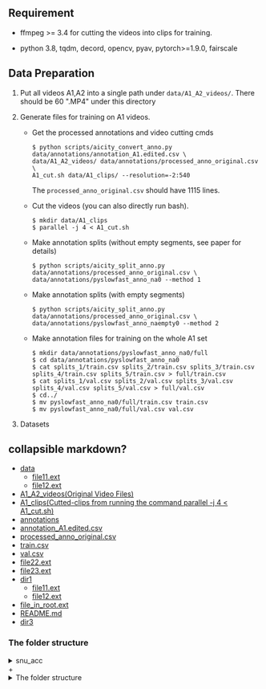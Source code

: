## Requirement
  + ffmpeg >= 3.4 for cutting the videos into clips for training.
 
  + python 3.8, tqdm, decord, opencv, pyav, pytorch>=1.9.0, fairscale

## Data Preparation
  1. Put all videos A1,A2 into a single path under `data/A1_A2_videos/`. There should be 60 ".MP4" under this directory
  
  2. Generate files for training on A1 videos.

     + Get the processed annotations and video cutting cmds

       ```
       $ python scripts/aicity_convert_anno.py data/annotations/annotation_A1.edited.csv \
       data/A1_A2_videos/ data/annotations/processed_anno_original.csv \
       A1_cut.sh data/A1_clips/ --resolution=-2:540
       ```
       The `processed_anno_original.csv` should have 1115 lines.

     + Cut the videos (you can also directly run bash).

       ```
       $ mkdir data/A1_clips
       $ parallel -j 4 < A1_cut.sh
       ```

     + Make annotation splits (without empty segments, see paper for details)

       ```
       $ python scripts/aicity_split_anno.py data/annotations/processed_anno_original.csv \
       data/annotations/pyslowfast_anno_na0 --method 1
       ```

     + Make annotation splits (with empty segments)

       ```
       $ python scripts/aicity_split_anno.py data/annotations/processed_anno_original.csv \
       data/annotations/pyslowfast_anno_naempty0 --method 2
       ```

     + Make annotation files for training on the whole A1 set

       ```
       $ mkdir data/annotations/pyslowfast_anno_na0/full
       $ cd data/annotations/pyslowfast_anno_na0
       $ cat splits_1/train.csv splits_2/train.csv splits_3/train.csv splits_4/train.csv splits_5/train.csv > full/train.csv
       $ cat splits_1/val.csv splits_2/val.csv splits_3/val.csv splits_4/val.csv splits_5/val.csv > full/val.csv
       $ cd../
       $ mv pyslowfast_anno_na0/full/train.csv train.csv
       $ mv pyslowfast_anno_na0/full/val.csv val.csv
       ```
  3. Datasets 
## collapsible markdown?
 * [data](./data)
   * [file11.ext](./dir1/file11.ext)
   * [file12.ext](./dir1/file12.ext)
 * [A1_A2_videos(Original Video Files)](./data/A1_A2_videos)
  * [A1_clips(Cutted-clips from running the command parallel -j 4 < A1_cut.sh)](./data/A1_clips)
  * [annotations](./data/annotations)
   * [annotation_A1.edited.csv](./data/annotations/annotation_A1.edited.csv) 
   * [processed_anno_original.csv](./data/annotations/processed_anno_original.csv) 
   * [train.csv](./data/annotations/train.csv) 
   * [val.csv](./data/annotations/v.csv) 
   * [file22.ext](./dir2/file22.ext)
   * [file23.ext](./dir2/file23.ext)
 * [dir1](./dir1)
   * [file11.ext](./dir1/file11.ext)
   * [file12.ext](./dir1/file12.ext)
 * [file_in_root.ext](./file_in_root.ext)
 * [README.md](./README.md)
 * [dir3](./dir3)

### The folder structure
<details><summary>snu_acc</summary>
  + data
  
</details>
  + <details><summary>The folder structure</summary>
    <p>
      #### Datasets
      ```
      /xxxx
        ├──snu_acc
          ├── data
          │   ├── A1_A2_videos (Original Video Files)
          │   ├── A1_clips ( Cutted-clips from running the command parallel -j 4 < A1_cut.sh )
          │   ├── annotations
          │   │   ├── annotation_A1.edited.csv
          │   │   ├── processed_anno_original.csv
          │   │   ├── train.csv
          │   │   ├── val.csv
          │   │   ├── train
          │   │   │   ├── camView1
          │   │   │   │   ├── 0.csv
          │   │   │   │   ├── 1.csv
          │   │   │   │   ├── 2.csv
          │   │   │   │   ├── ...
          │   │   │   │   ├── 15.csv
          │   │   │   │   ├── 16.csv
          │   │   │   │   ├── 17.csv
          │   │   │   │   ├── 0
          │   │   │   │   ├── 1
          │   │   │   │   ├── 2
          │   │   │   │   ├── ...
          │   │   │   │   ├── 15
          │   │   │   │   ├── 16
          │   │   │   │   ├── 17
          │   │   │   ├── camView2
          │   │   │   │   ├── 0.csv
          │   │   │   │   ├── 1.csv
          │   │   │   │   ├── 2.csv
          │   │   │   │   ├── ...
          │   │   │   │   ├── 15.csv
          │   │   │   │   ├── 16.csv
          │   │   │   │   ├── 17.csv
          │   │   │   │   ├── 0
          │   │   │   │   ├── 1
          │   │   │   │   ├── 2
          │   │   │   │   ├── ...
          │   │   │   │   ├── 15
          │   │   │   │   ├── 16
          │   │   │   │   ├── 17
          │   │   │   ├── camView3
          │   │   │   │   ├── 0.csv
          │   │   │   │   ├── 1.csv
          │   │   │   │   ├── 2.csv
          │   │   │   │   ├── ...
          │   │   │   │   ├── 15.csv
          │   │   │   │   ├── 16.csv
          │   │   │   │   ├── 17.csv
          │   │   │   │   ├── 0
          │   │   │   │   ├── 1
          │   │   │   │   ├── 2
          │   │   │   │   ├── ...
          │   │   │   │   ├── 15
          │   │   │   │   ├── 16
          │   │   │   │   ├── 17
          │   │   ├── val
          │   │   │   ├── camView1
          │   │   │   │   ├── 0.csv
          │   │   │   │   ├── 1.csv
          │   │   │   │   ├── 2.csv
          │   │   │   │   ├── ...
          │   │   │   │   ├── 15.csv
          │   │   │   │   ├── 16.csv
          │   │   │   │   ├── 17.csv
          │   │   │   │   ├── 0
          │   │   │   │   ├── 1
          │   │   │   │   ├── 2
          │   │   │   │   ├── ...
          │   │   │   │   ├── 15
          │   │   │   │   ├── 16
          │   │   │   │   ├── 17
          │   │   │   ├── camView2
          │   │   │   │   ├── 0.csv
          │   │   │   │   ├── 1.csv
          │   │   │   │   ├── 2.csv
          │   │   │   │   ├── ...
          │   │   │   │   ├── 15.csv
          │   │   │   │   ├── 16.csv
          │   │   │   │   ├── 17.csv
          │   │   │   │   ├── 0
          │   │   │   │   ├── 1
          │   │   │   │   ├── 2
          │   │   │   │   ├── ...
          │   │   │   │   ├── 15
          │   │   │   │   ├── 16
          │   │   │   │   ├── 17
          │   │   │   ├── camView3
          │   │   │   │   ├── 0.csv
          │   │   │   │   ├── 1.csv
          │   │   │   │   ├── 2.csv
          │   │   │   │   ├── ...
          │   │   │   │   ├── 15.csv
          │   │   │   │   ├── 16.csv
          │   │   │   │   ├── 17.csv
          │   │   │   │   ├── 0
          │   │   │   │   ├── 1
          │   │   │   │   ├── 2
          │   │   │   │   ├── ...
          │   │   │   │   ├── 15
          │   │   │   │   ├── 16
          │   │   │   │   ├── 17
          ├── labels
          ├── pose
          ├── videos
          │   ├── user_id_xxx
          │   │   ├── VIDEO1.MP4
          │   │   ├── VIDEO2.MP4
          │   │   ├── ...
          │   ├── ...
          ├── video_ids.csv
      ```        
    </p>
    </detail>
                                                                                 
    
  
  
     + download pre-trained K700 checkpoints from [here](https://drive.google.com/file/d/1wn1392Kn6CFxcSH6lJpqZky9-PJxqTlY/view?usp=sharing). Put the `k700_train_mvitV2_full_16x4_fromscratch_e200_448.pyth` under `models/`. This model achieves 71.91 top-1 accuracy on Kinetics700 validation sets.

## Training
  Train using the 16x4, 448 crop K700 pretrained model on A1 videos for 200 epochs, as in the paper.
  Here we test it with a machine with 3-GPUs (11GB memory per GPU). The code base supports multi-machine training as well.

  First we need to add the code file path (root path) to PYTHONPATH:

  ```
    $ export PYTHONPATH=$PWD/:$PYTHONPATH;
  ```

  Remove `Dashboard_User_id_24026_NoAudio_3.24026.533.535.MP4` from `data/annotations/pyslowfast_anno_na0/full/train.csv`.

  Train:

  ```
    $ mkdir -p exps/aicity_train
    $ cd exps/aicity_train
    $ python ../../tools/run_net.py --cfg ../../configs/VITV2_FULL_B_16x4_CONV_448.yaml \
    TRAIN.CHECKPOINT_FILE_PATH ../../models/k700_train_mvitV2_full_16x4_fromscratch_e200_448.pyth \
    DATA.PATH_PREFIX ../../data/A1_clips \
    DATA.PATH_TO_DATA_DIR ../../data/annotations/pyslowfast_anno_na0/full \
    TRAIN.ENABLE True TRAIN.BATCH_SIZE 3 NUM_GPUS 3 TEST.BATCH_SIZE 3 TEST.ENABLE False \
    DATA_LOADER.NUM_WORKERS 8 SOLVER.BASE_LR 0.000005 SOLVER.WARMUP_START_LR 1e-7 \
    SOLVER.WARMUP_EPOCHS 30.0 SOLVER.COSINE_END_LR 1e-7 SOLVER.MAX_EPOCH 200 LOG_PERIOD 1000 \
    TRAIN.CHECKPOINT_PERIOD 100 TRAIN.EVAL_PERIOD 200 USE_TQDM True \
    DATA.DECODING_BACKEND decord DATA.TRAIN_CROP_SIZE 448 DATA.TEST_CROP_SIZE 448 \
    TRAIN.AUTO_RESUME True TRAIN.CHECKPOINT_EPOCH_RESET True \
    TRAIN.MIXED_PRECISION False MODEL.ACT_CHECKPOINT True \
    TENSORBOARD.ENABLE False TENSORBOARD.LOG_DIR tb_log \
    MIXUP.ENABLE False MODEL.LOSS_FUNC cross_entropy \
    MODEL.DROPOUT_RATE 0.5 MVIT.DROPPATH_RATE 0.4 \
    SOLVER.OPTIMIZING_METHOD adamw
  ```

  The model we used that ranks No.2 on the leaderboard was trained using 2x8 A100 GPUs with a global batch size of 64 and a learning rate of 1e-4 (also with gradient check-pointing but no mixed precision training). So for a 3-GPU train, we use a batch size of 3 and a learning rate of 0.000005 according to the linear scaling rule. However, in order to reproduce our results, a similar number of batch size is recommended.

  To run this code on multi-machine with PyTorch DDP, add `--init_method "tcp://${MAIN_IP}:${PORT}" --num_shards ${NUM_MACHINE} --shard_id ${INDEX}` to the commands. `${MAIN_IP}` is the IP for the root node. `${INDEX}` is the node's index.

## Inference
  To get submission file for a test dataset, we need the model, threshold file, the videos, and the video_ids.csv.

  1. Get the model

     Follow the Training process or download our checkpoint from [here](https://drive.google.com/file/d/12LQ_2iZZyFJcUjJ6zpU1CcHCbYEmoGJs/view?usp=sharing). Put the models under `models/`. This is the model that achieves No.2 on the A2 leaderboard.

  2. Get the thresholds. Put them under `thresholds/`.

     + Best public leaderboard threshold from [here](https://drive.google.com/file/d/1_TqeoV7MEuVp0LzlN99t3Kj5TvG-1Ry5/view?usp=sharing). (Empirically searched)

     + Best general leaderboard threshold from [here](https://drive.google.com/file/d/1xu3heJctorJ5QDyXCL2z81cUb3B3cwoN/view?usp=sharing). (Grid searched)

     + A1 pyslowfast_anno_naempty0/splits_1 trained and empirically searched from [here](https://drive.google.com/file/d/14gBk-mckw3eKKGu-rJtW2crn_z-4f9ug/view?usp=sharing).

  3. Run sliding-window classification (single GPU).

     Given a list of video names and the path to the videos, run the model.
     16x4, 448 model with batch_size=1 will take 5 GB GPU memory to run.

     ```
      # cd back to the root path
      $ python scripts/run_action_classification_temporal_inf.py A2_videos.lst data/A1_A2_videos/ \
      models/aicity_train_mvitV2_16x4_fromk700_e200_lr0.0001_yeswarmup_nomixup_dp0.5_dpr0.4_adamw_na0_full_448.pyth \
      test/16x4_s16_448_full_na0_A2test \
      --model_dataset aicity --frame_length 16 --frame_stride 4 --proposal_length 64 \
      --proposal_stride 16 --video_fps 30.0  --frame_size 448 \
      --pyslowfast_cfg configs/Aicity/MVITV2_FULL_B_16x4_CONV_448.yaml \
      --batch_size 1 --num_cpu_workers 4
     ```

  4. Run post-processing with the given threshold file to get the submission files.

     ```
     $ python scripts/aicity_inf.py test/16x4_s16_448_full_na0_A2test thresholds/public_leaderboard_thres.txt \
     A2_video_ids.csv test/16x4_s16_448_full_na0_A2test.txt --agg_method avg \
     --chunk_sort_base_single_vid score --chunk_sort_base_multi_vid length --use_num_chunk 1
     ```

     The submission file is `test/16x4_s16_448_full_na0_A2test.txt`. This should get F1=0.3295 as on the leaderboard on A2 test.

## Acknowledgement
  This code base heavily adopts the [PySlowFast](https://github.com/facebookresearch/SlowFast) code base.
